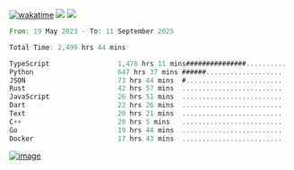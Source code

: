 [![wakatime](https://wakatime.com/badge/user/00eead22-fb14-4dd0-ab8a-3625cafbd50d.svg)](https://wakatime.com/@00eead22-fb14-4dd0-ab8a-3625cafbd50d)
![](https://komarev.com/ghpvc/?username=flatypus)
![](https://pixel.flatypus.me/flatypus?type=tracker)
<!--START_SECTION:waka-->

```rust
From: 19 May 2023 - To: 11 September 2025

Total Time: 2,499 hrs 44 mins

TypeScript                 1,476 hrs 11 mins###############..........   58.72 %
Python                     647 hrs 37 mins ######...................   25.76 %
JSON                       73 hrs 44 mins  #........................   02.93 %
Rust                       42 hrs 57 mins  .........................   01.71 %
JavaScript                 26 hrs 51 mins  .........................   01.07 %
Dart                       22 hrs 26 mins  .........................   00.89 %
Text                       20 hrs 21 mins  .........................   00.81 %
C++                        20 hrs 5 mins   .........................   00.80 %
Go                         19 hrs 44 mins  .........................   00.79 %
Docker                     17 hrs 43 mins  .........................   00.70 %
```

<!--END_SECTION:waka-->
[<img alt="image" src="https://github.com/flatypus/flatypus/assets/68029599/0a302dc1-501c-43a0-ae8d-37ec4817f3bd">](https://flatypus.me)

